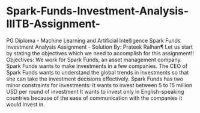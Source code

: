 # Spark-Funds-Investment-Analysis-IIITB-Assignment-
 PG Diploma - Machine Learning and Artificial Intelligence Spark Funds Investment Analysis Assignment - Solution By: Prateek Ralhan¶  Let us start by stating the objectives which we need to accomplish for this assignment!! Objectives:  We work for Spark Funds, an asset management company. Spark Funds wants to make investments in a few companies. The CEO of Spark Funds wants to understand the global trends in investments so that she can take the investment decisions effectively. Spark Funds has two minor constraints for investments:      It wants to invest between 5 to 15 million USD per round of investment      It wants to invest only in English-speaking countries because of the ease of communication with the companies it would invest in.
